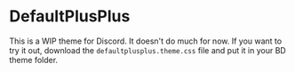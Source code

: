 # DefaultPlusPlus
This is a WIP theme for Discord. It doesn't do much for now. If you want to try it out, download the `defaultplusplus.theme.css` file and put it in your BD theme folder.
